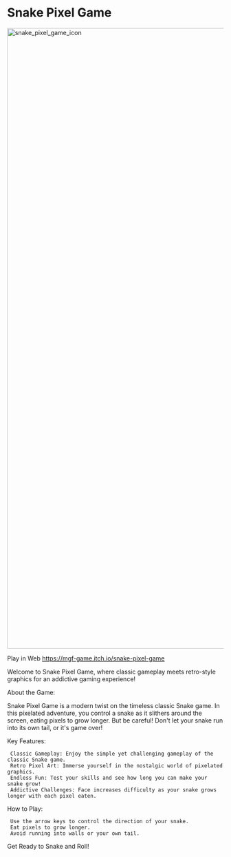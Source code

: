 # Snake Pixel Game

<img width="1440" alt="snake_pixel_game_icon" src="https://github.com/dqdthanhthanh/snake_pixel_game/assets/57259604/408b1498-4482-4601-8ead-3dd9e62ba68d">


Play in Web https://mgf-game.itch.io/snake-pixel-game

Welcome to Snake Pixel Game, where classic gameplay meets retro-style graphics for an addictive gaming experience!

About the Game:

Snake Pixel Game is a modern twist on the timeless classic Snake game. In this pixelated adventure, you control a snake as it slithers around the screen, eating pixels to grow longer. But be careful! Don't let your snake run into its own tail, or it's game over!

Key Features:

     Classic Gameplay: Enjoy the simple yet challenging gameplay of the classic Snake game.
     Retro Pixel Art: Immerse yourself in the nostalgic world of pixelated graphics.
     Endless Fun: Test your skills and see how long you can make your snake grow!
     Addictive Challenges: Face increases difficulty as your snake grows longer with each pixel eaten.

How to Play:

     Use the arrow keys to control the direction of your snake.
     Eat pixels to grow longer.
     Avoid running into walls or your own tail.

Get Ready to Snake and Roll!
